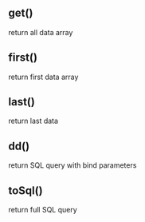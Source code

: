 ## get()
return all data array

## first()
return first data array

## last()
return last data

## dd()
return SQL query with bind parameters

## toSql()
return full SQL query